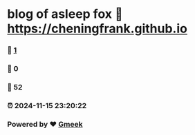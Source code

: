 # blog of asleep fox :link: https://cheningfrank.github.io 
### :page_facing_up: [1](https://cheningfrank.github.io/tag.html) 
### :speech_balloon: 0 
### :hibiscus: 52 
### :alarm_clock: 2024-11-15 23:20:22 
### Powered by :heart: [Gmeek](https://github.com/Meekdai/Gmeek)

